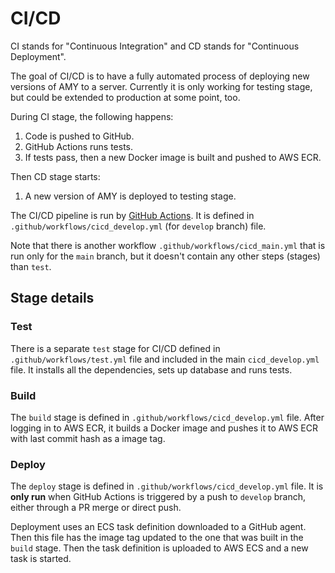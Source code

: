 # CI/CD

CI stands for "Continuous Integration" and CD stands for "Continuous Deployment".

The goal of CI/CD is to have a fully automated process of deploying new versions of AMY
to a server. Currently it is only working for testing stage, but could be extended to
production at some point, too.

During CI stage, the following happens:

1. Code is pushed to GitHub.
2. GitHub Actions runs tests.
1. If tests pass, then a new Docker image is built and pushed to AWS ECR.

Then CD stage starts:

1. A new version of AMY is deployed to testing stage.


The CI/CD pipeline is run by [GitHub Actions](https://github.com/features/actions). It
is defined in `.github/workflows/cicd_develop.yml` (for `develop` branch) file.

Note that there is another workflow `.github/workflows/cicd_main.yml` that is run only
for the `main` branch, but it doesn't contain any other steps (stages) than `test`.

## Stage details

### Test

There is a separate `test` stage for CI/CD defined in `.github/workflows/test.yml` file
and included in the main `cicd_develop.yml` file. It installs all the dependencies,
sets up database and runs tests.

### Build

The `build` stage is defined in `.github/workflows/cicd_develop.yml` file. After logging
in to AWS ECR, it builds a Docker image and pushes it to AWS ECR with last commit hash
as a image tag.

### Deploy

The `deploy` stage is defined in `.github/workflows/cicd_develop.yml` file. It is **only
run** when GitHub Actions is triggered by a push to `develop` branch, either through
a PR merge or direct push.

Deployment uses an ECS task definition downloaded to a GitHub agent. Then this file has
the image tag updated to the one that was built in the `build` stage. Then the task
definition is uploaded to AWS ECS and a new task is started.
